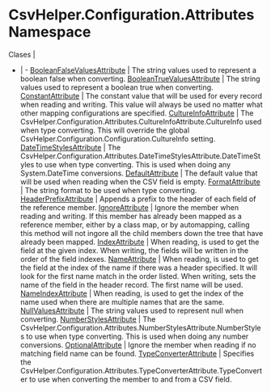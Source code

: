 # CsvHelper.Configuration.Attributes Namespace

Clases | &nbsp;
- | -
[BooleanFalseValuesAttribute](/api/CsvHelper.Configuration.Attributes/BooleanFalseValuesAttribute) | The string values used to represent a boolean false when converting.
[BooleanTrueValuesAttribute](/api/CsvHelper.Configuration.Attributes/BooleanTrueValuesAttribute) | The string values used to represent a boolean true when converting.
[ConstantAttribute](/api/CsvHelper.Configuration.Attributes/ConstantAttribute) | The constant value that will be used for every record when reading and writing. This value will always be used no matter what other mapping configurations are specified.
[CultureInfoAttribute](/api/CsvHelper.Configuration.Attributes/CultureInfoAttribute) | The CsvHelper.Configuration.Attributes.CultureInfoAttribute.CultureInfo used when type converting. This will override the global CsvHelper.Configuration.Configuration.CultureInfo setting.
[DateTimeStylesAttribute](/api/CsvHelper.Configuration.Attributes/DateTimeStylesAttribute) | The CsvHelper.Configuration.Attributes.DateTimeStylesAttribute.DateTimeStyles to use when type converting. This is used when doing any System.DateTime conversions.
[DefaultAttribute](/api/CsvHelper.Configuration.Attributes/DefaultAttribute) | The default value that will be used when reading when the CSV field is empty.
[FormatAttribute](/api/CsvHelper.Configuration.Attributes/FormatAttribute) | The string format to be used when type converting.
[HeaderPrefixAttribute](/api/CsvHelper.Configuration.Attributes/HeaderPrefixAttribute) | Appends a prefix to the header of each field of the reference member.
[IgnoreAttribute](/api/CsvHelper.Configuration.Attributes/IgnoreAttribute) | Ignore the member when reading and writing. If this member has already been mapped as a reference member, either by a class map, or by automapping, calling this method will not ingore all the child members down the tree that have already been mapped.
[IndexAttribute](/api/CsvHelper.Configuration.Attributes/IndexAttribute) | When reading, is used to get the field at the given index. When writing, the fields will be written in the order of the field indexes.
[NameAttribute](/api/CsvHelper.Configuration.Attributes/NameAttribute) | When reading, is used to get the field at the index of the name if there was a header specified. It will look for the first name match in the order listed. When writing, sets the name of the field in the header record. The first name will be used.
[NameIndexAttribute](/api/CsvHelper.Configuration.Attributes/NameIndexAttribute) | When reading, is used to get the index of the name used when there are multiple names that are the same.
[NullValuesAttribute](/api/CsvHelper.Configuration.Attributes/NullValuesAttribute) | The string values used to represent null when converting.
[NumberStylesAttribute](/api/CsvHelper.Configuration.Attributes/NumberStylesAttribute) | The CsvHelper.Configuration.Attributes.NumberStylesAttribute.NumberStyles to use when type converting. This is used when doing any number conversions.
[OptionalAttribute](/api/CsvHelper.Configuration.Attributes/OptionalAttribute) | Ignore the member when reading if no matching field name can be found.
[TypeConverterAttribute](/api/CsvHelper.Configuration.Attributes/TypeConverterAttribute) | Specifies the CsvHelper.Configuration.Attributes.TypeConverterAttribute.TypeConverter to use when converting the member to and from a CSV field.

